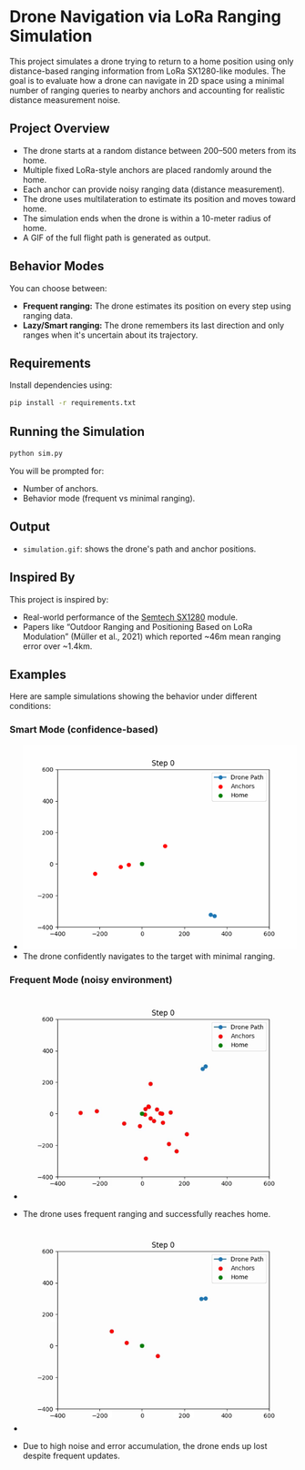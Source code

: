 # Drone Navigation via LoRa Ranging Simulation

This project simulates a drone trying to return to a home position using only distance-based ranging information from LoRa SX1280-like modules. The goal is to evaluate how a drone can navigate in 2D space using a minimal number of ranging queries to nearby anchors and accounting for realistic distance measurement noise.

## Project Overview

- The drone starts at a random distance between 200–500 meters from its home.
- Multiple fixed LoRa-style anchors are placed randomly around the home.
- Each anchor can provide noisy ranging data (distance measurement).
- The drone uses multilateration to estimate its position and moves toward home.
- The simulation ends when the drone is within a 10-meter radius of home.
- A GIF of the full flight path is generated as output.

## Behavior Modes

You can choose between:
- **Frequent ranging:** The drone estimates its position on every step using ranging data.
- **Lazy/Smart ranging:** The drone remembers its last direction and only ranges when it's uncertain about its trajectory.

## Requirements

Install dependencies using:

```bash
pip install -r requirements.txt
```

## Running the Simulation

```bash
python sim.py
```

You will be prompted for:
- Number of anchors.
- Behavior mode (frequent vs minimal ranging).

## Output

- `simulation.gif`: shows the drone's path and anchor positions.

## Inspired By

This project is inspired by:
- Real-world performance of the [Semtech SX1280](https://www.semtech.com/products/wireless-rf/lora-transceivers/sx1280) module.
- Papers like “Outdoor Ranging and Positioning Based on LoRa Modulation” (Müller et al., 2021) which reported ~46m mean ranging error over ~1.4km.

## Examples

Here are sample simulations showing the behavior under different conditions:

### Smart Mode (confidence-based)
  - ![Smart Example](examples/Smart%20Example%204%20Requests.gif)
  - The drone confidently navigates to the target with minimal ranging.

### Frequent Mode (noisy environment)
  - ![Standard Frequency](examples/Frequency%20Mode.gif)
  - The drone uses frequent ranging and successfully reaches home.
  
  - ![Error Frequency](examples/Frequency%20Mode%20Error%20Example.gif)
  - Due to high noise and error accumulation, the drone ends up lost despite frequent updates.
